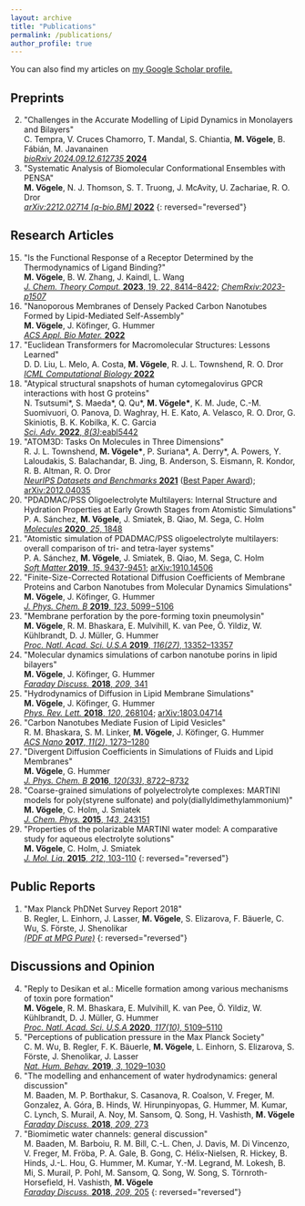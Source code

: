 ```yaml
---
layout: archive
title: "Publications"
permalink: /publications/
author_profile: true
---
```


You can also find my articles on <u><a href="https://scholar.google.de/citations?user=qAVlKX0AAAAJ">my Google Scholar profile</a>.</u>

<!---
This is a comment
--->
## Preprints
2. &quot;Challenges in the Accurate Modelling of Lipid Dynamics in Monolayers and Bilayers&quot;<br />C. Tempra, V. Cruces Chamorro, T. Mandal, S. Chiantia, **M. Vögele**, B. Fábián, M. Javanainen<br /><a href="https://www.biorxiv.org/content/10.1101/2024.09.12.612735"><i>bioRxiv 2024.09.12.612735</i> <b>2024</b></a>
1. &quot;Systematic Analysis of Biomolecular Conformational Ensembles with PENSA&quot;<br />**M. Vögele**, N. J. Thomson, S. T. Truong, J. McAvity, U. Zachariae, R. O. Dror <br /><a href="https://arxiv.org/abs/2212.02714"><i>arXiv:2212.02714 [q-bio.BM]</i> <b>2022</b></a>
{: reversed="reversed"}


## Research Articles 
15. &quot;Is the Functional Response of a Receptor Determined by the Thermodynamics of Ligand Binding?&quot;<br />**M. Vögele**, B. W. Zhang, J. Kaindl, L. Wang <br /><a href="https://doi.org/10.1021/acs.jctc.3c00899"><i>J. Chem. Theory Comput.</i> <b>2023</b>, 19, 22, 8414–8422</a>; <a href="https://chemrxiv.org/engage/chemrxiv/article-details/65136d470065940912f124c8"><i>ChemRxiv:2023-p1507</i></a>
14. &quot;Nanoporous Membranes of Densely Packed Carbon Nanotubes Formed by Lipid-Mediated Self-Assembly&quot;<br />**M. Vögele**, J. Köfinger, G. Hummer <br /><a href="https://doi.org/10.1021/acsabm.2c00585"><i>ACS Appl. Bio Mater.</i> <b>2022</b></a>
13. &quot;Euclidean Transformers for Macromolecular Structures: Lessons Learned&quot;<br />D. D. Liu, L. Melo, A. Costa, **M. Vögele**, R. J. L. Townshend, R. O. Dror <br /><a href="https://icml-compbio.github.io/2022/papers/WCBICML2022_paper_63.pdf"><i>ICML Computational Biology</i> <b>2022</b></a>
12. &quot;Atypical structural snapshots of human cytomegalovirus GPCR interactions with host G proteins&quot;<br />N. Tsutsumi\*, S. Maeda\*, Q. Qu\*, **M. Vögele\***, K. M. Jude, C.-M. Suomivuori, O. Panova, D. Waghray, H. E. Kato, A. Velasco, R. O. Dror, G. Skiniotis, B. K. Kobilka, K. C. Garcia <br /><a href="https://www.science.org/doi/10.1126/sciadv.abl5442"><i>Sci. Adv.</i> <b>2022</b>, <i>8(3)</i>:eabl5442</a>
11. &quot;ATOM3D: Tasks On Molecules in Three Dimensions&quot;<br />R. J. L. Townshend, **M. Vögele\***, P. Suriana\*, A. Derry\*, A. Powers, Y. Laloudakis, S. Balachandar, B. Jing, B. Anderson, S. Eismann, R. Kondor, R. B. Altman, R. O. Dror <br /><a href="https://datasets-benchmarks-proceedings.neurips.cc/paper/2021/hash/c45147dee729311ef5b5c3003946c48f-Abstract-round1.html"><i>NeurIPS Datasets and Benchmarks</i> <b>2021</b></a> (<a href="https://blog.neurips.cc/2021/11/30/announcing-the-neurips-2021-award-recipients/">Best Paper Award</a>); <a href="https://arxiv.org/abs/2012.04035">arXiv:2012.04035</a>
10. &quot;PDADMAC/PSS Oligoelectrolyte Multilayers: Internal Structure and Hydration Properties at Early Growth Stages from Atomistic Simulations&quot;<br />P. A. Sánchez, **M. Vögele**, J. Smiatek, B. Qiao, M. Sega, C. Holm <br /><a href="https://www.mdpi.com/1420-3049/25/8/1848"><i>Molecules</i> <b>2020</b>, <i>25</i>, 1848</a>
9. &quot;Atomistic simulation of PDADMAC/PSS oligoelectrolyte multilayers: overall comparison of tri- and tetra-layer systems&quot;<br />P. A. Sánchez, **M. Vögele**, J. Smiatek, B. Qiao, M. Sega, C. Holm <br /><a href="https://pubs.rsc.org/no/content/articlelanding/2019/sm/c9sm02010a"><i>Soft Matter</i> <b>2019</b>, <i>15</i>, 9437-9451</a>; <a href="https://arxiv.org/abs/1910.14506">arXiv:1910.14506</a>
8. &quot;Finite-Size-Corrected Rotational Diffusion Coefficients of Membrane Proteins and Carbon Nanotubes from Molecular Dynamics Simulations&quot;<br />**M. Vögele**, J. Köfinger, G. Hummer  <br /><a href="https://pubs.acs.org/doi/10.1021/acs.jpcb.9b01656"><i>J. Phys. Chem. B</i> <b>2019</b>, <i>123</i>, 5099−5106</a>
7. &quot;Membrane perforation by the pore-forming toxin pneumolysin&quot;<br />**M. Vögele**, R. M. Bhaskara, E. Mulvihill, K. van Pee, Ö. Yildiz, W. Kühlbrandt, D. J. Müller, G. Hummer <br /><a href="https://www.pnas.org/content/116/27/13352"><i>Proc. Natl. Acad. Sci. U.S.A</i> <b>2019</b>, <i>116(27)</i>, 13352–13357</a>
6. &quot;Molecular dynamics simulations of carbon nanotube porins in lipid bilayers&quot;<br />**M. Vögele**, J. Köfinger, G. Hummer  <br /><a href="https://pubs.rsc.org/en/content/articlelanding/2018/fd/c8fd00011e"><i>Faraday Discuss.</i> <b>2018</b>, <i>209</i>, 341</a>
5. &quot;Hydrodynamics of Diffusion in Lipid Membrane Simulations&quot;<br />**M. Vögele**, J. Köfinger, G. Hummer  <br /><a href="https://journals.aps.org/prl/abstract/10.1103/PhysRevLett.120.268104"><i>Phys. Rev. Lett.</i> <b>2018</b>, <i>120</i>, 268104</a>; <a href="https://arxiv.org/abs/1803.04714">arXiv:1803.04714</a>
4. &quot;Carbon Nanotubes Mediate Fusion of Lipid Vesicles&quot;<br />R. M. Bhaskara, S. M. Linker, **M. Vögele**, J. Köfinger, G. Hummer <br /><a href="https://pubs.acs.org/doi/10.1021/acsnano.6b05434"><i>ACS Nano</i> <b>2017</b>, <i>11(2)</i>, 1273–1280</a>
3. &quot;Divergent Diffusion Coefficients in Simulations of Fluids and Lipid Membranes&quot;<br />**M. Vögele**, G. Hummer <br /><a href="https://pubs.acs.org/doi/abs/10.1021/acs.jpcb.6b05102"><i>J. Phys. Chem. B</i> <b>2016</b>, <i>120(33)</i>, 8722–8732</a>
2. &quot;Coarse-grained simulations of polyelectrolyte complexes: MARTINI models for poly(styrene sulfonate) and poly(diallyldimethylammonium)&quot;<br />**M. Vögele**, C. Holm, J. Smiatek <br /><a href="https://aip.scitation.org/doi/abs/10.1063/1.4937805"><i>J. Chem. Phys.</i> <b>2015</b>, <i>143</i>, 243151</a>
1. &quot;Properties of the polarizable MARTINI water model: A comparative study for aqueous electrolyte solutions&quot;<br />**M. Vögele**, C. Holm, J. Smiatek <br /><a href="https://www.sciencedirect.com/science/article/abs/pii/S0167732215304657"><i>J. Mol. Liq.</i> <b>2015</b>, <i>212</i>, 103-110</a>
{: reversed="reversed"}


## Public Reports

1. &quot;Max Planck PhDNet Survey Report 2018&quot;<br />B. Regler, L. Einhorn, J. Lasser, **M. Vögele**, S. Elizarova, F. Bäuerle, C. Wu, S. Förste, J. Shenolikar <br /><a href="https://pure.mpg.de/rest/items/item_3052826/component/file_3081531/content"><i>(PDF at MPG Pure)</i></a>
{: reversed="reversed"}


## Discussions and Opinion
4. &quot;Reply to Desikan et al.: Micelle formation among various mechanisms of toxin pore formation&quot;<br />**M. Vögele**, R. M. Bhaskara, E. Mulvihill, K. van Pee, Ö. Yildiz, W. Kühlbrandt, D. J. Müller, G. Hummer <br /><a href="https://www.pnas.org/content/117/10/5109"><i>Proc. Natl. Acad. Sci. U.S.A</i> <b>2020</b>, <i>117(10)</i>, 5109–5110</a>
3. &quot;Perceptions of publication pressure in the Max Planck Society&quot;<br />C. M. Wu, B. Regler, F. K. Bäuerle, **M. Vögele**, L. Einhorn, S. Elizarova, S. Förste, J. Shenolikar, J. Lasser <br /><a href="https://www.nature.com/articles/s41562-019-0728-x"><i>Nat. Hum. Behav.</i> <b>2019</b>, <i>3</i>, 1029–1030</a>
2. &quot;The modelling and enhancement of water hydrodynamics: general discussion&quot;<br />M. Baaden, M. P. Borthakur, S. Casanova, R. Coalson, V. Freger, M. Gonzalez, A. Góra, B. Hinds, W. Hirunpinyopas, G. Hummer, M. Kumar, C. Lynch, S. Murail, A. Noy, M. Sansom, Q. Song, H. Vashisth, **M. Vögele**  <br /><a href="https://pubs.rsc.org/ko/content/articlelanding/2018/fd/c8fd90021c"><i>Faraday Discuss.</i> <b>2018</b>, <i>209</i>, 273</a>
1. &quot;Biomimetic water channels: general discussion&quot;<br />M. Baaden, M. Barboiu, R. M. Bill, C.-L. Chen, J. Davis, M. Di Vincenzo, V. Freger, M. Fröba, P. A. Gale, B. Gong, C. Hélix-Nielsen, R. Hickey, B. Hinds, J.-L. Hou, G. Hummer, M. Kumar, Y.-M. Legrand, M. Lokesh, B. Mi, S. Murail, P. Pohl, M. Sansom, Q. Song, W. Song, S. Törnroth-Horsefield, H. Vashisth, **M. Vögele**  <br /><a href="https://pubs.rsc.org/en/content/articlelanding/fd/2018/c8fd90020e"><i>Faraday Discuss.</i> <b>2018</b>, <i>209</i>, 205</a>
{: reversed="reversed"}

<!---
## Conference Talks
1. Correction of Finite-Size Effects on Diffusion in Lipid Membrane Simulations. (contributed talk), Third Infinity, Göttingen (October 2017)
{: reversed="reversed"}
--->
